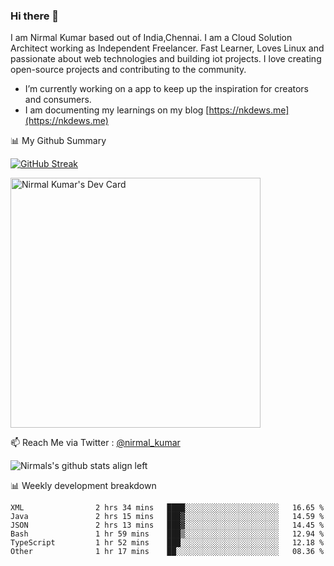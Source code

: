 ### Hi there 👋

 I am Nirmal Kumar based out of India,Chennai. I am a Cloud Solution Architect working as Independent Freelancer. Fast Learner, Loves Linux and passionate about web technologies and building iot projects. I love creating open-source projects and contributing to the community.

- I’m currently working on a app to keep up the inspiration for creators and consumers.
- I am documenting my learnings on my blog [https://nkdews.me](https://nkdews.me)


📊 My Github Summary

[![GitHub Streak](https://github-readme-streak-stats.herokuapp.com?user=nk-gears&theme=dark&hide_border=true&date_format=M%20j%5B%2C%20Y%5D)](https://git.io/streak-stats)

<a href="https://app.daily.dev/nirmal_kumar"><img src="https://api.daily.dev/devcards/a16cfcf02d384b16b41de71ce4d1d811.png?r=8ve" width="400" alt="Nirmal Kumar's Dev Card"/></a>

📫 Reach Me via  Twitter : [@nirmal_kumar](https://twitter.com/nirmal_kumar)

![Nirmals's github stats align left](https://github-readme-stats.vercel.app/api?username=nk-gears&show_icons=true)


📊 Weekly development breakdown

<!--START_SECTION:waka-->

```text
XML                2 hrs 34 mins   ████░░░░░░░░░░░░░░░░░░░░░   16.65 %
Java               2 hrs 15 mins   ███▓░░░░░░░░░░░░░░░░░░░░░   14.59 %
JSON               2 hrs 13 mins   ███▓░░░░░░░░░░░░░░░░░░░░░   14.45 %
Bash               1 hr 59 mins    ███▒░░░░░░░░░░░░░░░░░░░░░   12.94 %
TypeScript         1 hr 52 mins    ███░░░░░░░░░░░░░░░░░░░░░░   12.18 %
Other              1 hr 17 mins    ██░░░░░░░░░░░░░░░░░░░░░░░   08.36 %
```

<!--END_SECTION:waka-->


